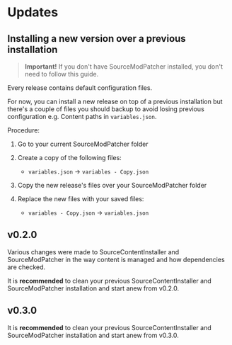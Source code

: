 # Updates

## Installing a new version over a previous installation

> **Important!** If you don't have SourceModPatcher installed, you don't need to follow this guide.

Every release contains default configuration files.

For now, you can install a new release on top of a previous installation but there's a couple of files you should backup to avoid losing previous configuration e.g. Content paths in `variables.json`.

Procedure:

1. Go to your current SourceModPatcher folder

2. Create a copy of the following files:
   - `variables.json` ->  `variables - Copy.json`

3. Copy the new release's files over your SourceModPatcher folder

4. Replace the new files with your saved files:
   - `variables - Copy.json` -> `variables.json`

## v0.2.0

Various changes were made to SourceContentInstaller and SourceModPatcher in the way content is managed and how dependencies are checked.

It is **recommended** to clean your previous SourceContentInstaller and SourceModPatcher installation and start anew from v0.2.0.

## v0.3.0

It is **recommended** to clean your previous SourceContentInstaller and SourceModPatcher installation and start anew from v0.3.0.
